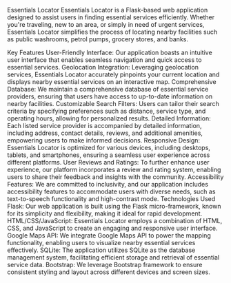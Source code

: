 Essentials Locator
Essentials Locator is a Flask-based web application designed to assist users in finding essential services efficiently. Whether you're traveling, new to an area, or simply in need of urgent services, Essentials Locator simplifies the process of locating nearby facilities such as public washrooms, petrol pumps, grocery stores, and banks.

Key Features
User-Friendly Interface: Our application boasts an intuitive user interface that enables seamless navigation and quick access to essential services.
Geolocation Integration: Leveraging geolocation services, Essentials Locator accurately pinpoints your current location and displays nearby essential services on an interactive map.
Comprehensive Database: We maintain a comprehensive database of essential service providers, ensuring that users have access to up-to-date information on nearby facilities.
Customizable Search Filters: Users can tailor their search criteria by specifying preferences such as distance, service type, and operating hours, allowing for personalized results.
Detailed Information: Each listed service provider is accompanied by detailed information, including address, contact details, reviews, and additional amenities, empowering users to make informed decisions.
Responsive Design: Essentials Locator is optimized for various devices, including desktops, tablets, and smartphones, ensuring a seamless user experience across different platforms.
User Reviews and Ratings: To further enhance user experience, our platform incorporates a review and rating system, enabling users to share their feedback and insights with the community.
Accessibility Features: We are committed to inclusivity, and our application includes accessibility features to accommodate users with diverse needs, such as text-to-speech functionality and high-contrast mode.
Technologies Used
Flask: Our web application is built using the Flask micro-framework, known for its simplicity and flexibility, making it ideal for rapid development.
HTML/CSS/JavaScript: Essentials Locator employs a combination of HTML, CSS, and JavaScript to create an engaging and responsive user interface.
Google Maps API: We integrate Google Maps API to power the mapping functionality, enabling users to visualize nearby essential services effectively.
SQLite: The application utilizes SQLite as the database management system, facilitating efficient storage and retrieval of essential service data.
Bootstrap: We leverage Bootstrap framework to ensure consistent styling and layout across different devices and screen sizes.
